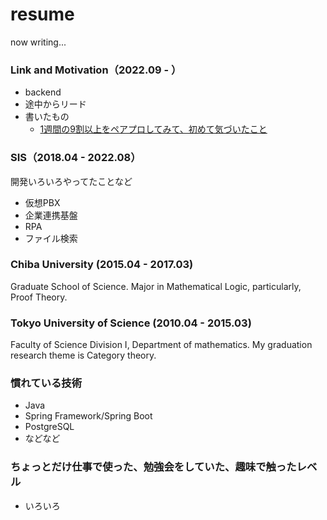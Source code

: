 # resume

now writing...

### Link and Motivation（2022.09 - ）
- backend
- 途中からリード
- 書いたもの
  - [1週間の9割以上をペアプロしてみて、初めて気づいたこと](https://link-and-motivation.hatenablog.com/entry/2023/03/15/085237)

### SIS（2018.04 - 2022.08）
開発いろいろやってたことなど

- 仮想PBX
- 企業連携基盤
- RPA
- ファイル検索

### Chiba University (2015.04 - 2017.03)
Graduate School of Science.
Major in Mathematical Logic, particularly, Proof Theory.

### Tokyo University of Science (2010.04 - 2015.03)
Faculty of Science Division I, Department of mathematics.
My graduation research theme is Category theory.

### 慣れている技術

- Java
- Spring Framework/Spring Boot
- PostgreSQL
- などなど

### ちょっとだけ仕事で使った、勉強会をしていた、趣味で触ったレベル

- いろいろ
